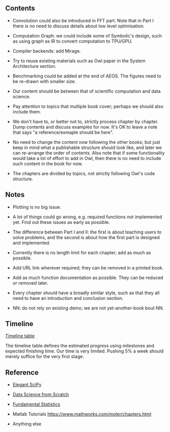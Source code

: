 ## Contents

- Convolution could also be introduced in FFT part. Note that in Part I there is no need to discuss details about low level optimisation.

- Computation Graph: we could include some of Symbolic's design, such as using graph as IR to convert computation to TPU/GPU.

- Compiler backends: add Mirage.

- Try to reuse existing materials such as Owl paper in the System Architecture section.

- Benchmarking could be added at the end of AEOS. The figures need to be re-drawn with smaller size. 

- Our content should be between that of scientific computation and data science.

- Pay attention to topics that multiple book cover; perhaps we should also include them.

- We don't have to, or better not to, strictly process chapter by chapter. Dump contents and discuss examples for now. It's OK to leave a note that says "a reference/exmaple should be here".

- No need to change the content now following the other books; but just keep in mind what a publishable structure should look like, and later we can re-arrange the order of contents. Also note that if some functionality would take a lot of effort to add in Owl, then there is no need to include such content in the book for now.

- The chapters are divided by topics, not strictly following Owl's code structure. 


## Notes

- Plotting is no big issue. 

- A lot of things could go wrong, e.g. required functions not implemented yet. Find out these issues as early as possible. 

- The difference between Part I and II: the first is about teaching users to solve problems, and the second is about how the first part is designed and implemented.

- Currently there is no length limit for each chapter; add as much as possible.

- Add URL link wherever required; they can be removed in a printed book. 

- Add as much function documentation as possible. They can be reduced or removed later.

- Every chapter should have a broadly similar style, such as that they all need to have an introduction and conclusion section. 

- NN: do not rely on existing demo; we are not yet-another-book bout NN. 


## Timeline

[Timeline table](https://docs.google.com/spreadsheets/d/1Wk1CUsJ257cPKCwxaenRpFB-SiHLn4dmO8a_wpnbsPw/edit?usp=sharing)

The timeline table defines the estimated progress using milestones and expected finishing time. 
Our time is very limited. Pushing 5% a week should merely suffice for the very first stage.

## Reference

- [Elegant SciPy](https://www.oreilly.com/library/view/elegant-scipy/9781491922927/)

- [Data Science from Scratch](https://www.oreilly.com/library/view/data-science-from/9781492041122/)

- [Fundamental Statistics](https://sites.google.com/site/fundamentalstatistics/chapter-16)

- Matlab Tutorials https://www.mathworks.com/moler/chapters.html

- Anything else 
